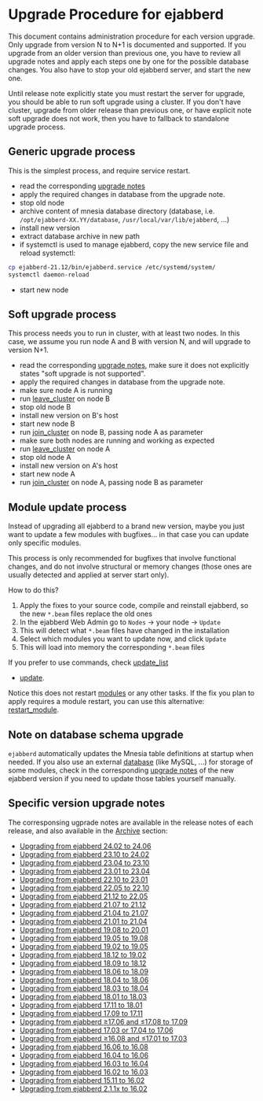 # Upgrade Procedure for ejabberd

This document contains administration procedure for each version upgrade.
Only upgrade from version N to N+1 is documented and supported.
If you upgrade from an older version than previous one, you have to review all
upgrade notes and apply each steps one by one for the possible database changes.
You also have to stop your old ejabberd server, and start the new one.

Until release note explicitly state you must restart the server for upgrade,
you should be able to run soft upgrade using a cluster.  If you don't have
cluster, upgrade from older release than previous one, or have explicit note
soft upgrade does not work, then you have to fallback to standalone upgrade
process.

## Generic upgrade process

This is the simplest process, and require service restart.

- read the corresponding [upgrade notes](#specific-version-upgrade-notes)
- apply the required changes in database from the upgrade note.
- stop old node
- archive content of mnesia database directory (database, i.e. `/opt/ejabberd-XX.YY/database`, `/usr/local/var/lib/ejabberd`, ...)
- install new version
- extract database archive in new path
- if systemctl is used to manage ejabberd, copy the new service file and reload systemctl:
``` sh
cp ejabberd-21.12/bin/ejabberd.service /etc/systemd/system/
systemctl daemon-reload
```

- start new node

## Soft upgrade process

This process needs you to run in cluster, with at least two nodes. In this case,
we assume you run node A and B with version N, and will upgrade to version N+1.

- read the corresponding [upgrade notes](#specific-version-upgrade-notes),
make sure it does not explicitly states "soft upgrade is not supported".
- apply the required changes in database from the upgrade note.
- make sure node A is running
- run [leave_cluster](../../developer/ejabberd-api/admin-api.md#leave_cluster) on node B
- stop old node B
- install new version on B's host
- start new node B
- run [join_cluster](../../developer/ejabberd-api/admin-api.md#join_cluster) on node B, passing node A as parameter
- make sure both nodes are running and working as expected
- run [leave_cluster](../../developer/ejabberd-api/admin-api.md#leave_cluster) on node A
- stop old node A
- install new version on A's host
- start new node A
- run [join_cluster](../../developer/ejabberd-api/admin-api.md#join_cluster) on node A, passing node B as parameter

## Module update process

Instead of upgrading all ejabberd to a brand new version,
maybe you just want to update a few modules with bugfixes...
in that case you can update only specific modules.

This process is only recommended for bugfixes that involve functional changes,
and do not involve structural or memory changes
(those ones are usually detected and applied at server start only).

How to do this?

1. Apply the fixes to your source code, compile and reinstall ejabberd,
   so the new `*.beam` files replace the old ones
2. In the ejabberd Web Admin go to `Nodes` -> your node -> `Update`
3. This will detect what `*.beam` files have changed in the installation
4. Select which modules you want to update now, and click `Update`
5. This will load into memory the corresponding `*.beam` files

If you prefer to use commands, check
[update_list](../../developer/ejabberd-api/admin-api.md#update_list)
+ [update](../../developer/ejabberd-api/admin-api.md#update).

Notice this does not restart [modules](../configuration/modules.md)
or any other tasks. If the fix you plan to apply requires a module restart,
you can use this alternative:
[restart_module](../../developer/ejabberd-api/admin-api.md#restart_module).

## Note on database schema upgrade

`ejabberd` automatically updates the Mnesia table definitions at startup when needed.
If you also use an external [database](../configuration/database.md) (like MySQL, ...)
for storage of some modules, check in the corresponding
[upgrade notes](#specific-version-upgrade-notes)
of the new ejabberd version if you need to update those tables yourself manually.

## Specific version upgrade notes

The corresponsing ugprade notes are available in the release notes of each release,
and also available in the [Archive](../../archive/index.md) section:

- [Upgrading from ejabberd 24.02 to 24.06](../../archive/24.06/upgrade.md)
- [Upgrading from ejabberd 23.10 to 24.02](../../archive/24.02/upgrade.md)
- [Upgrading from ejabberd 23.04 to 23.10](../../archive/23.10/upgrade.md)
- [Upgrading from ejabberd 23.01 to 23.04](../../archive/23.04/upgrade.md)
- [Upgrading from ejabberd 22.10 to 23.01](../../archive/23.01/upgrade.md)
- [Upgrading from ejabberd 22.05 to 22.10](../../archive/22.10/upgrade.md)
- [Upgrading from ejabberd 21.12 to 22.05](../../archive/22.05/upgrade.md)
- [Upgrading from ejabberd 21.07 to 21.12](../../archive/21.12/upgrade.md)
- [Upgrading from ejabberd 21.04 to 21.07](../../archive/21.07/upgrade.md)
- [Upgrading from ejabberd 21.01 to 21.04](../../archive/21.04/upgrade.md)
- [Upgrading from ejabberd 19.08 to 20.01](../../archive/20.01/upgrade.md)
- [Upgrading from ejabberd 19.05 to 19.08](../../archive/older-releases/from_19.05_to_19.08.md)
- [Upgrading from ejabberd 19.02 to 19.05](../../archive/older-releases/from_19.02_to_19.05.md)
- [Upgrading from ejabberd 18.12 to 19.02](../../archive/older-releases/from_18.12_to_19.02.md)
- [Upgrading from ejabberd 18.09 to 18.12](../../archive/older-releases/from_18.09_to_18.12.md)
- [Upgrading from ejabberd 18.06 to 18.09](../../archive/older-releases/from_18.06_to_18.09.md)
- [Upgrading from ejabberd 18.04 to 18.06](../../archive/older-releases/from_18.04_to_18.06.md)
- [Upgrading from ejabberd 18.03 to 18.04](../../archive/older-releases/from_18.03_to_18.04.md)
- [Upgrading from ejabberd 18.01 to 18.03](../../archive/older-releases/from_18.01_to_18.03.md)
- [Upgrading from ejabberd 17.11 to 18.01](../../archive/older-releases/from_17.11_to_18.01.md)
- [Upgrading from ejabberd 17.09 to 17.11](../../archive/older-releases/from_17.09_to_17.11.md)
- [Upgrading from ejabberd ≥17.06 and ≤17.08 to 17.09](../../archive/older-releases/from_17.06_to_17.09.md)
- [Upgrading from ejabberd 17.03 or 17.04 to 17.06](../../archive/older-releases/from_17.03_to_17.06.md)
- [Upgrading from ejabberd ≥16.08 and ≤17.01 to 17.03](../../archive/older-releases/from_16.08_to_17.03.md)
- [Upgrading from ejabberd 16.06 to 16.08](../../archive/older-releases/from_16.06_to_16.08.md)
- [Upgrading from ejabberd 16.04 to 16.06](../../archive/older-releases/from_16.04_to_16.06.md)
- [Upgrading from ejabberd 16.03 to 16.04](../../archive/older-releases/from_16.03_to_16.04.md)
- [Upgrading from ejabberd 16.02 to 16.03](../../archive/older-releases/from_16.02_to_16.03.md)
- [Upgrading from ejabberd 15.11 to 16.02](../../archive/older-releases/from_15.11_to_16.02.md)
- [Upgrading from ejabberd 2.1.1x to 16.02](../../archive/older-releases/from_2.1.1x_to_16.02.md)
